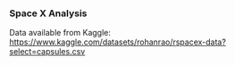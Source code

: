 ### Space X Analysis

Data available from Kaggle: https://www.kaggle.com/datasets/rohanrao/rspacex-data?select=capsules.csv
